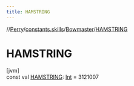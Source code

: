 ```yaml
---
title: HAMSTRING
---
```

//[Perry](../../../index.html)/[constants.skills](../index.html)/[Bowmaster](index.html)/[HAMSTRING](-h-a-m-s-t-r-i-n-g.html)



# HAMSTRING



[jvm]\
const val [HAMSTRING](-h-a-m-s-t-r-i-n-g.html): [Int](https://kotlinlang.org/api/latest/jvm/stdlib/kotlin/-int/index.html) = 3121007




